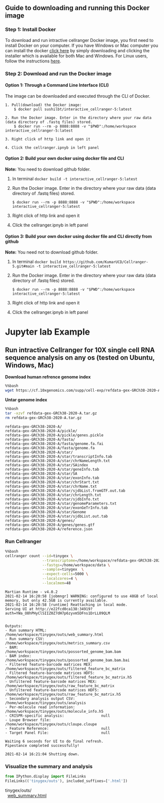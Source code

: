 
## Guide to downloading and running this Docker image

### Step 1: Install Docker

To download and run intractive cellranger Docker image, you first need to install Docker on your computer. If you have Windows or Mac computer you can install the docker [click here](https://www.docker.com/products/docker-desktop) by simply downloading and clicking the installer which is available for both Mac and Windows. For Linux users, follow the instructions [here](https://docs.docker.com/linux/step_one/). 

### Step 2: Download and run the Docker image

#### Option 1: Through a Command Line Interface (CLI)

The image can be downloaded and executed through the CLI of Docker.
```
1. Pull(download) the Docker image:
	$ docker pull sushilbt/interactive_cellranger-5:latest
```
```
2. Run the Docker image. Enter in the directory where your raw data (data directory of .fastq files) stored.
	$ docker run --rm -p 8888:8888 -v "$PWD":/home/workspace  interactive_cellranger-5:latest
```
```
3. Right click of http link and open it
```
```
4. Click the cellranger.ipnyb in left panel 
```


#### Option 2: Build your own docker using docker file and CLI

**Note:** You need to download github folder.

1. In terminal
          ```
          docker build -t interactive_cellranger-5:latest
          ```
2. Run the Docker image. Enter in the directory where your raw data (data directory of .fastq files) stored.
	```	
	$ docker run --rm -p 8888:8888 -v "$PWD":/home/workspace  interactive_cellranger-5:latest
	```
3. Right click of http link and open it

4. Click the cellranger.ipnyb in left panel 

#### Option 3: Build your own docker using docker file and CLI directly from github

**Note:** You need not to download github folder.

1. In terminal
          ```
          docker build https://github.com/KumarUCD/Cellranger-5.git#main -t interactive_cellranger-5:latest
          ```
2. Run the Docker image. Enter in the directory where your raw data (data directory of .fastq files) stored.
	```	
	$ docker run --rm -p 8888:8888 -v "$PWD":/home/workspace  interactive_cellranger-5:latest
	```
3. Right click of http link and open it

4. Click the cellranger.ipnyb in left panel 


# Jupyter lab Example
## Run intractive Cellranger for 10X single cell RNA sequence analysis on any os (tested on Ubuntu, Windows, Mac)



**Download human refrence genome index**
```bash
%%bash
wget https://cf.10xgenomics.com/supp/cell-exp/refdata-gex-GRCh38-2020-A.tar.gz
```
**Untar genome index**   
```bash
%%bash
tar -xzvf refdata-gex-GRCh38-2020-A.tar.gz
rm refdata-gex-GRCh38-2020-A.tar.gz
```
    refdata-gex-GRCh38-2020-A/
    refdata-gex-GRCh38-2020-A/pickle/
    refdata-gex-GRCh38-2020-A/pickle/genes.pickle
    refdata-gex-GRCh38-2020-A/fasta/
    refdata-gex-GRCh38-2020-A/fasta/genome.fa.fai
    refdata-gex-GRCh38-2020-A/fasta/genome.fa
    refdata-gex-GRCh38-2020-A/star/
    refdata-gex-GRCh38-2020-A/star/transcriptInfo.tab
    refdata-gex-GRCh38-2020-A/star/chrNameLength.txt
    refdata-gex-GRCh38-2020-A/star/SAindex
    refdata-gex-GRCh38-2020-A/star/geneInfo.tab
    refdata-gex-GRCh38-2020-A/star/SA
    refdata-gex-GRCh38-2020-A/star/exonInfo.tab
    refdata-gex-GRCh38-2020-A/star/chrStart.txt
    refdata-gex-GRCh38-2020-A/star/chrName.txt
    refdata-gex-GRCh38-2020-A/star/sjdbList.fromGTF.out.tab
    refdata-gex-GRCh38-2020-A/star/chrLength.txt
    refdata-gex-GRCh38-2020-A/star/sjdbInfo.txt
    refdata-gex-GRCh38-2020-A/star/genomeParameters.txt
    refdata-gex-GRCh38-2020-A/star/exonGeTrInfo.tab
    refdata-gex-GRCh38-2020-A/star/Genome
    refdata-gex-GRCh38-2020-A/star/sjdbList.out.tab
    refdata-gex-GRCh38-2020-A/genes/
    refdata-gex-GRCh38-2020-A/genes/genes.gtf
    refdata-gex-GRCh38-2020-A/reference.json

### Run Cellranger                                                                                                                                                                                                                       
```bash
%%bash
cellranger count --id=tinygex \
                 --transcriptome=/home/workspace/refdata-gex-GRCh38-2020-A \
                 --fastqs=/home/workspace/data \
                 --sample=tinygex  \
                 --expect-cells=5000 \
                 --localcores=4 \
                 --localmem=48
```

    Martian Runtime - v4.0.2
    2021-02-14 16:20:58 [jobmngr] WARNING: configured to use 48GB of local memory, but only 42.5GB is currently available.
    2021-02-14 16:20:58 [runtime] Reattaching in local mode.
    Serving UI at http://e22fcd0ca138:34919?auth=YWa_O8hPHyClSIIZ0Z7dH7p6zyvm5DFns1DrLL09QLM
 
  
    Outputs:
    - Run summary HTML:                         /home/workspace/tinygex/outs/web_summary.html
    - Run summary CSV:                          /home/workspace/tinygex/outs/metrics_summary.csv
    - BAM:                                      /home/workspace/tinygex/outs/possorted_genome_bam.bam
    - BAM index:                                /home/workspace/tinygex/outs/possorted_genome_bam.bam.bai
    - Filtered feature-barcode matrices MEX:    /home/workspace/tinygex/outs/filtered_feature_bc_matrix
    - Filtered feature-barcode matrices HDF5:   /home/workspace/tinygex/outs/filtered_feature_bc_matrix.h5
    - Unfiltered feature-barcode matrices MEX:  /home/workspace/tinygex/outs/raw_feature_bc_matrix
    - Unfiltered feature-barcode matrices HDF5: /home/workspace/tinygex/outs/raw_feature_bc_matrix.h5
    - Secondary analysis output CSV:            /home/workspace/tinygex/outs/analysis
    - Per-molecule read information:            /home/workspace/tinygex/outs/molecule_info.h5
    - CRISPR-specific analysis:                 null
    - Loupe Browser file:                       /home/workspace/tinygex/outs/cloupe.cloupe
    - Feature Reference:                        null
    - Target Panel File:                        null
    
    Waiting 6 seconds for UI to do final refresh.
    Pipestance completed successfully!
    
    2021-02-14 16:21:04 Shutting down.


### Visualize the summary and analysis
```python
from IPython.display import FileLinks
FileLinks(('tinygex/outs'), included_suffixes=['.html'])
```
tinygex/outs/<br>
&nbsp;&nbsp;<a href='tinygex/outs/web_summary.html' target='_blank'>web_summary.html</a><br>


